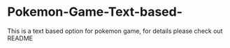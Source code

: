 # Pokemon-Game-Text-based-
This is a text based option for pokemon game, for details please check out README
